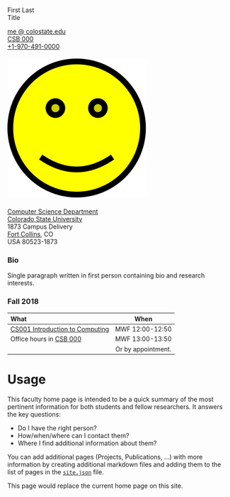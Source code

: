 ####  
 
First Last  
Title  
 
[me @ colostate.edu](mailto:me-@-colostate.edu)   
[CSB 000](http://map.concept3d.com/?id=748#!m/122341)  
[+1-970-491-0000](tel:1-970-491-0000)   


####  
  
![me](images/me.png)
 
 
####  
    
[Computer Science Department](http://www.colostate.edu)  
[Colorado State University](http://www.cs.colostate.edu)  
1873 Campus Delivery  
[Fort Collins](http://fcgov.com), CO  
USA 80523-1873


### Bio

Single paragraph written in first person containing bio and research interests.


### Fall 2018 

| What | When |
| :--- | :---: |
| [CS001 Introduction to Computing](#/course) | MWF 12:00-12:50 |
| Office hours in [CSB 000](http://map.concept3d.com/?id=748#!m/122341) | MWF 13:00-13:50 |
| | Or by appointment. |


# Usage

This faculty home page is intended to be a quick summary of the most pertinent information for both students and fellow researchers. 
It answers the key questions:
* Do I have the right person?
* How/when/where can I contact them?
* Where I find additional information about them? 

You can add additional pages (Projects, Publications, ...) with more information by creating additional markdown files and adding them to the list of pages in the [`site.json`](#/site) file.

This page would replace the current home page on this site.

